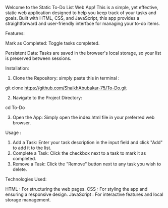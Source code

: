 Welcome to the Static To-Do List Web App! 
This is a simple, yet effective, static web application designed to help you keep track of your tasks and goals. 
Built with HTML, CSS, and JavaScript, this app provides a straightforward and user-friendly interface for managing your to-do items.

Features:

Mark as Completed: Toggle tasks completed.

Persistent Data: Tasks are saved in the browser's local storage, so your list is preserved between sessions.

Installation:

1. Clone the Repository:
simply paste this in terminal :      

git clone https://github.com/ShaikhAbubakar-75/To-Do.git

2. Navigate to the Project Directory:

cd To-Do

3. Open the App:
Simply open the index.html file in your preferred web browser.

Usage :

1. Add a Task: Enter your task description in the input field and click "Add" to add it to the list.
2. Complete a Task: Click the checkbox next to a task to mark it as completed.
3. Remove a Task: Click the "Remove" button next to any task you wish to delete.

Technologies Used:

HTML :  For structuring the web pages.
CSS :  For styling the app and ensuring a responsive design.
JavaScript :  For interactive features and local storage management.
